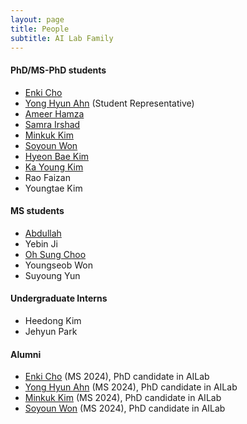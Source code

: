 ```yaml
---
layout: page
title: People
subtitle: AI Lab Family
---
```

  
#### PhD/MS-PhD students
* [Enki Cho](students/EnkiCho.md) 
* [Yong Hyun Ahn](students/YongHyunAhn.md) (Student Representative)                         
* [Ameer Hamza](students/AmeerHamza.md)
* [Samra Irshad](students/Sam.md)
* [Minkuk Kim](students/MinKukKim.md)
* [Soyoun Won](students/SoyeonOne.md)
* [Hyeon Bae Kim](students/HyeonbaeKim.md)
* [Ka Young Kim](students/KaYoungKim.md)
* Rao Faizan
* Youngtae Kim
  
#### MS students
* [Abdullah](students/Abdullah.md)
* Yebin Ji
* [Oh Sung Choo](students/OhsungChoo.md)
* Youngseob Won
* Suyoung Yun

#### Undergraduate Interns
* Heedong Kim
* Jehyun Park



#### Alumni
* [Enki Cho](students/EnkiCho.md) (MS 2024), PhD candidate in AILab
* [Yong Hyun Ahn](students/YongHyunAhn.md) (MS 2024), PhD candidate in AILab
* [Minkuk Kim](students/MinKukKim.md) (MS 2024), PhD candidate in AILab
* [Soyoun Won](students/SoyeonOne.md) (MS 2024), PhD candidate in AILab

